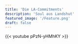 ```yaml
---
title: 'Die LA-Commitments'
description: 'Soul aus Landshut'
featured_image: '/Feature.png'
draft: false
---
```


{{< youtube pPzN-yHMhKY >}}

